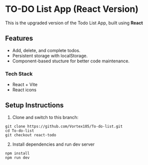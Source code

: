 # TO-DO List App (React Version)

This is the upgraded version of the Todo List App, built using **React**

## Features

- Add, delete, and complete todos.
- Persistent storage with localStorage.
- Component-based stucture for better code maintenance.

### Tech Stack

- React + Vite
- React icons

## Setup Instructions

1. Clone and switch to this branch:

```
git clone https://github.com/Vortex105/To-do-list.git
cd To-do-list
git checkout react-todo

```

2. Install dependencies and run dev server

```
npm install
npm run dev

```
